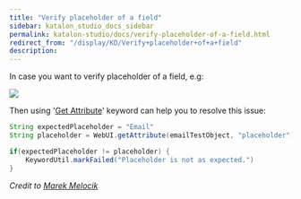 ```yaml
---
title: "Verify placeholder of a field" 
sidebar: katalon_studio_docs_sidebar
permalink: katalon-studio/docs/verify-placeholder-of-a-field.html 
redirect_from: "/display/KD/Verify+placeholder+of+a+field" 
description: 
---
```

In case you want to verify placeholder of a field, e.g:

![](../../images/katalon-studio/docs/verify-placeholder-of-a-field/w5juifrptxou.jpg)

Then using '[Get Attribute](https://docs.katalon.com/display/KD/%5BWebUI%5D+Get+Attribute)' keyword can help you to resolve this issue:

```groovy
String expectedPlaceholder = "Email"
String placeholder = WebUI.getAttribute(emailTestObject, "placeholder")

if(expectedPlaceholder != placeholder) {
	KeywordUtil.markFailed("Placeholder is not as expected.")
}
```

_Credit to [Marek Melocik](https://forum.katalon.com/discussion/7362/placeholder-visibility-verification#Comment_17113)_